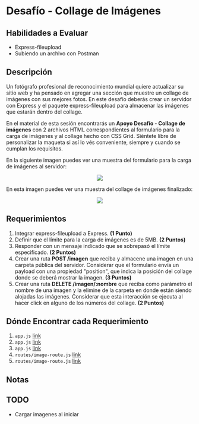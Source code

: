 # Desafío - Collage de Imágenes

## Habilidades a Evaluar

-  Express-fileupload
-  Subiendo un archivo con Postman

## Descripción

Un fotógrafo profesional de reconocimiento mundial quiere actualizar su sitio web y ha pensado en agregar una sección que muestre un collage de imágenes con sus mejores fotos. En este desafío deberás crear un servidor con Express y el paquete express-fileupload para almacenar las imágenes que estarán dentro del collage.

En el material de esta sesión encontrarás un **Apoyo Desafío - Collage de imágenes** con 2 archivos HTML correspondientes al formulario para la carga de imágenes y al collage hecho con CSS Grid. Siéntete libre de personalizar la maqueta si así lo vés conveniente, siempre y cuando se cumplan los requisitos.

En la siguiente imagen puedes ver una muestra del formulario para la carga de imágenes al servidor:

<p align="center">
   <img src=../assets/images/img01.png>
</p>

En esta imagen puedes ver una muestra del collage de imágenes finalizado:

<p align="center">
   <img src=../assets/images/img02.png>
</p>

## Requerimientos

1. Integrar express-fileupload a Express. **(1 Punto)**
2. Definir que el límite para la carga de imágenes es de 5MB. **(2 Puntos)**
3. Responder con un mensaje indicado que se sobrepasó el límite especificado. **(2 Puntos)**
4. Crear una ruta **POST /imagen** que reciba y almacene una imagen en una carpeta pública del servidor. Considerar que el formulario envía un payload con una propiedad "position", que indica la posición del collage donde se deberá mostrar la imagen. **(3 Puntos)**
5. Crear una ruta **DELETE /imagen/:nombre** que reciba como parámetro el nombre de una imagen y la elimine de la carpeta en donde están siendo alojadas las imágenes. Considerar que esta interacción se ejecuta al hacer click en alguno de los números del collage. **(2 Puntos)**

## Dónde Encontrar cada Requerimiento

1. `app.js` [link](https://github.com/Aframuz/collage-imagenes/blob/f69424cad9ce21da0cb426868c388902a517aed5/app.js#L6)
2. `app.js` [link](https://github.com/Aframuz/collage-imagenes/blob/f69424cad9ce21da0cb426868c388902a517aed5/app.js#L28)
3. `app.js` [link](https://github.com/Aframuz/collage-imagenes/blob/f69424cad9ce21da0cb426868c388902a517aed5/app.js#L30)
4. `routes/image-route.js` [link](https://github.com/Aframuz/collage-imagenes/blob/f69424cad9ce21da0cb426868c388902a517aed5/routes/image-route.js#L18)
5. `routes/image-route.js` [link](https://github.com/Aframuz/collage-imagenes/blob/f69424cad9ce21da0cb426868c388902a517aed5/routes/image-route.js#L17)

## Notas

## TODO

-  Cargar imagenes al iniciar
